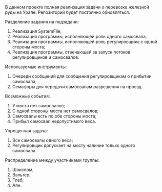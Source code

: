 
В данном проекте полная реализация задачи о перевозке железной руды на Урале.
Репозиторий будет постоянно обновляться.

Разделение задания на подзадачи:
  1. Реализация SystemFile;
  2. Реализация программы, исполняющей роль одного самосвала;
  3. Реализация программы, исполняющей роль регулировщика с одной стороны моста;
  4. Реализация программы, отвечающей за запуск потоков регулировщиков и самосвалов.

Используемые инструменты:
  1. Очереди сообщений для сообщения регулировщикам о прибытии самосвала;
  2. Семафоры для передачи самосвалам разрешения на проезд.

Возможные события:
  1. У моста нет самосвалов;
  2. С одной стороны моста нет самосвалов;
  3. Самосвалы есть по обе стороны моста;
  4. Прибыл самосвал недопустимого веса.

Упрощенная задача:
  1. Все самосвалы одного веса;
  2. Регулировщик допускает на мосту наличие только одного самосвала.

Распределение между участниками группы:
  1. Шоислом;
  2. Вальтер;
  3. Глеб;
  4. Аян.
